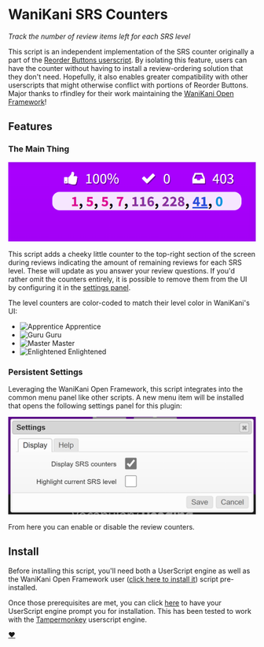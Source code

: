 # WaniKani SRS Counters

_Track the number of review items left for each SRS level_

This script is an independent implementation of the SRS counter originally a
part of the [Reorder Buttons userscript](../wanikani-reorder-buttons). By
isolating this feature, users can have the counter without having to install a
review-ordering solution that they don't need. Hopefully, it also enables
greater compatibility with other userscripts that might otherwise conflict with
portions of Reorder Buttons. Major thanks to rfindley for their work maintaining
the [WaniKani Open
Framework](https://github.com/rfindley/wanikani-open-framework)!

## Features

### The Main Thing

![Counters](review-counters.png)

This script adds a cheeky little counter to the top-right section of the screen
during reviews indicating the amount of remaining reviews for each SRS level.
These will update as you answer your review questions. If you'd rather omit the
counters entirely, it is possible to remove them from the UI by configuring it
in the [settings panel](#persistent-settings).

The level counters are color-coded to match their level color in WaniKani's UI:

- ![Apprentice](https://via.placeholder.com/16/DD0093.png) Apprentice
- ![Guru](https://via.placeholder.com/16/882D9E.png) Guru
- ![Master](https://via.placeholder.com/16/294DDB.png) Master
- ![Enlightened](https://via.placeholder.com/16/0093DD.png) Enlightened

### Persistent Settings

Leveraging the WaniKani Open Framework, this script integrates into the common
menu panel like other scripts. A new menu item will be installed that opens the
following settings panel for this plugin:

![Settings](settings.png)

From here you can enable or disable the review counters.

## Install

Before installing this script, you'll need both a UserScript engine as well as
the WaniKani Open Framework user ([click here to install
it](https://greasyfork.org/en/scripts/38582-wanikani-open-framework)) script
pre-installed.

Once those prerequisites are met, you can click
[here](https://github.com/loksonarius/wanikani-userscripts/raw/main/wanikani-srs-counters/script.user.js)
to have your UserScript engine prompt you for installation. This has been tested
to work with the [Tampermonkey](https://tampermonkey.net) userscript engine.

[:heart:](https://github.com/loksonarius/wanikani-userscripts)
